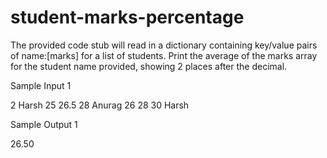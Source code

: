 # student-marks-percentage
The provided code stub will read in a dictionary containing key/value pairs of name:[marks] for a list of students. Print the average of the marks array for the student name provided, showing 2 places after the decimal.

Sample Input 1

2
Harsh  25 26.5 28
Anurag  26 28 30
Harsh

Sample Output 1

26.50
